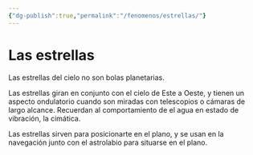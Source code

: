 ```yaml
---
{"dg-publish":true,"permalink":"/fenomenos/estrellas/"}
---
```



# Las estrellas

Las estrellas del cielo no son bolas planetarias.

Las estrellas giran en conjunto con el cielo de Este a Oeste,  y tienen un aspecto ondulatorio cuando son miradas con telescopios o cámaras de largo alcance. Recuerdan al comportamiento de el agua en estado de vibración, la cimática.

Las estrellas sirven para posicionarte en el plano, y se usan en la navegación junto con el astrolabio para situarse en el plano.


